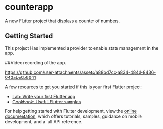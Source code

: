 # counterapp

A new Flutter project that displays a counter of numbers.

## Getting Started

This project Has implemented a provider to enable state management in the app.

##Video recording of the app.

https://github.com/user-attachments/assets/a88bd7cc-a834-484d-8436-043abe0b8641

A few resources to get you started if this is your first Flutter project:

- [Lab: Write your first Flutter app](https://docs.flutter.dev/get-started/codelab)
- [Cookbook: Useful Flutter samples](https://docs.flutter.dev/cookbook)

For help getting started with Flutter development, view the
[online documentation](https://docs.flutter.dev/), which offers tutorials,
samples, guidance on mobile development, and a full API reference.
